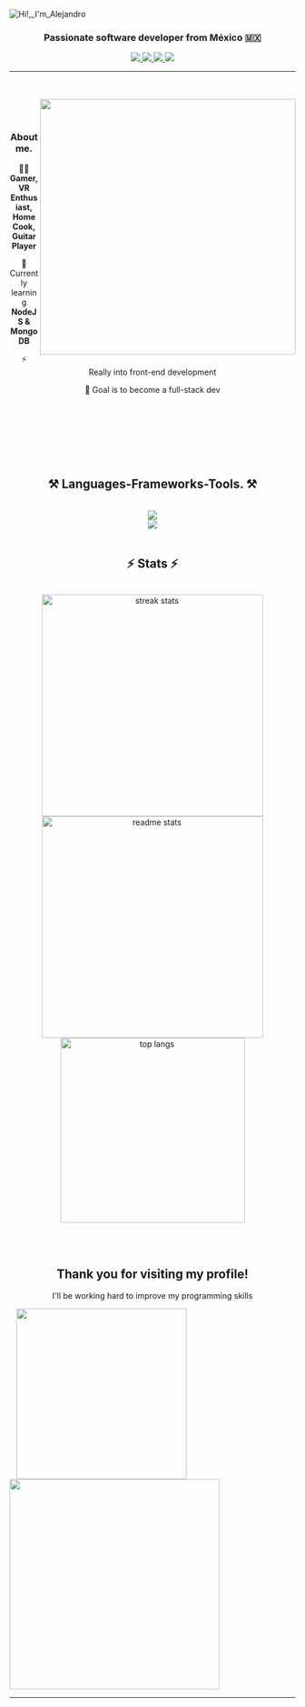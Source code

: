 ![Hi!,_I'm_Alejandro](https://github.com/modMars/modMars/assets/90658669/5bebec30-48bc-4f5e-bcf9-44e21fe7e222)

<h3 align="center">Passionate software developer from México  🇲🇽</h3>
  <div align='center'>  
    <a href="mailto:mod.mars@hotmail.com">
      <img src="https://img.shields.io/badge/Mail-0077B5?style=for-the-badge&logo=microsoftoutlook&logoColor=white" />
    </a>
    <a href="https://www.linkedin.com/in/alejandrosalcido0/" target="_blank">
      <img src="https://img.shields.io/badge/LinkedIn-0077B5?style=for-the-badge&logo=linkedin&logoColor=white" target="_blank" />
    </a>
    <a href="https://twitter.com/modMars_" target="_blank">
      <img src="https://img.shields.io/badge/Twitter-0077B5?style=for-the-badge&logo=twitter&logoColor=white" target="_blank" />
    </a>
    <a href="https://alejandrosalcido.tech/" target="_blank">
       <img src="https://img.shields.io/badge/Portfolio-FF5722?style=for-the-badge&logo=todoist&logoColor=white" target="_blank" /> <!-- sqlite, safari, google-chrome are other good icon options -->
    </a>
  </div>
<hr>
<br/>
<br/>

<div>
  <img align='right' src='https://media.giphy.com/media/TdjQAgDIkRsYm1HUbt/giphy.gif' width='450'>
<br/>
<br/>
  <h3 align='center'>About me.</h3>
    <p align='center'>🙋‍♂️ <strong>Gamer, VR Enthusiast, Home Cook, Guitar Player</strong></p>
    <p align='center'>🌱 Currently learning <strong>NodeJS & MongoDB</strong></p>
    <p align='center'>⚡ Really into front-end development</p>
  <p align='center'>🏁 Goal is to become a full-stack dev</p>
<br><br><br><br><br><br>
<h2 align="center">⚒️ Languages-Frameworks-Tools. ⚒️</h2>
<br/>
<div align="center">
    <img src="https://skillicons.dev/icons?i=html,css,javascript,react,git,tailwind,mongodb,express,nodejs" /><br>
    <img src="https://skillicons.dev/icons?i=github,jest,vite,linux,webpack" /><br>
</div>

<br>
<h2 align="center">⚡ Stats ⚡</h2>
<br>
<div align=center>
  <img width=390 src="https://streak-stats.demolab.com/?user=modMars&count_private=true&theme=react&border_radius=10" alt="streak stats"/>
  <img width=390 src="https://github-readme-stats-salesp07.vercel.app/api?username=modMars&count_private=true&show_icons=true&theme=react&rank_icon=github&border_radius=10" alt="readme stats" />
  <br/>
  <img width=325 align="center" src="https://github-readme-stats-salesp07.vercel.app/api/top-langs/?username=modMars&hide=HTML&langs_count=8&layout=compact&theme=react&border_radius=10&size_weight=0.5&count_weight=0.5&exclude_repo=github-readme-stats" alt="top langs" />
</div>

<br/><br/>
<h2 align='center'>Thank you for visiting my profile!</h2>
<p align='center'>I'll be working hard to improve my programming skills</p>
  &nbsp;&nbsp;&nbsp;<img align='center' src='https://media.giphy.com/media/eFdRmrg7y604pPLl7g/giphy.gif' width='300'>
  <img align='center' src='https://media.giphy.com/media/1kkxWqT5nvLXupUTwK/giphy.gif' width='370'>
<hr/>
